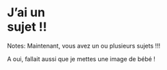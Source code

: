 <!-- .slide: data-background="./assets/images/g3d67955561_0_115.png"-->

<h1 class="bandeau block"> J’ai un <br>sujet !!</h1>


Notes:
Maintenant, vous avez un ou plusieurs sujets !!!



A oui, fallait aussi que je mettes une image de bébé !

